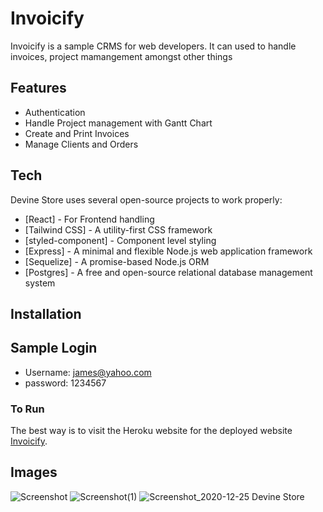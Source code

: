 # Invoicify

Invoicify is  a sample CRMS for web developers. It can used to handle invoices, project mamangement amongst other things

## Features

- Authentication
- Handle Project management with Gantt Chart
- Create and Print Invoices
- Manage Clients and Orders

## Tech

Devine Store uses several open-source projects to work properly:

- [React] - For Frontend handling
- [Tailwind CSS] - A utility-first CSS framework
- [styled-component] - Component level styling
- [Express] -  A minimal and flexible Node.js web application framework
- [Sequelize] - A promise-based Node.js ORM 
- [Postgres] - A free and open-source relational database management system 

## Installation

## Sample Login

- Username: james@yahoo.com
- password: 1234567

### To Run

The best way is to visit the Heroku website for the deployed website  [Invoicify](https://invoicify-client.herokuapp.com/).

## Images

![Screenshot](https://user-images.githubusercontent.com/33573587/159110238-ff564830-98ca-478a-bb7c-34f6df64fc98.png)
![Screenshot(1)](https://user-images.githubusercontent.com/33573587/159110242-ce55bdf7-8d2b-43bb-8df1-9089f1903246.png)
![Screenshot_2020-12-25 Devine Store](https://user-images.githubusercontent.com/33573587/159110245-89eed196-ad28-4dc5-a700-99bdfe9332a4.png)
